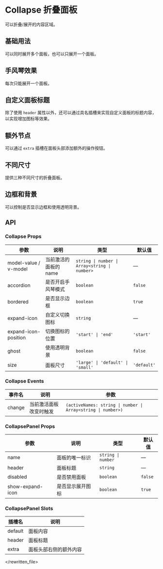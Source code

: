 # Collapse 折叠面板

可以折叠/展开的内容区域。

## 基础用法

可以同时展开多个面板，也可以只展开一个面板。

<demo src="../demos/collapse/collapse-01-base.vue"></demo>

## 手风琴效果

每次只能展开一个面板。

<demo src="../demos/collapse/collapse-02-accordion.vue"></demo>

## 自定义面板标题

除了使用 `header` 属性以外，还可以通过具名插槽来实现自定义面板的标题内容，以实现增加图标等效果。

<demo src="../demos/collapse/collapse-03-custom.vue"></demo>

## 额外节点

可以通过 `extra` 插槽在面板头部添加额外的操作按钮。

<demo src="../demos/collapse/collapse-04-extra.vue"></demo>

## 不同尺寸

提供三种不同尺寸的折叠面板。

<demo src="../demos/collapse/collapse-05-size.vue"></demo>

## 边框和背景

可以控制是否显示边框和使用透明背景。

<demo src="../demos/collapse/collapse-06-border.vue"></demo>

## API

### Collapse Props

| 参数 | 说明 | 类型 | 默认值 |
| --- | --- | --- | --- |
| model-value / v-model | 当前激活的面板的 name | `string \| number \| Array<string \| number>` | — |
| accordion | 是否开启手风琴模式 | `boolean` | `false` |
| bordered | 是否显示边框 | `boolean` | `true` |
| expand-icon | 自定义切换图标 | `string` | — |
| expand-icon-position | 切换图标的位置 | `'start' \| 'end'` | `'start'` |
| ghost | 使用透明背景 | `boolean` | `false` |
| size | 面板尺寸 | `'large' \| 'default' \| 'small'` | `'default'` |

### Collapse Events

| 事件名 | 说明 | 参数 |
| --- | --- | --- |
| change | 当前激活面板改变时触发 | `(activeNames: string \| number \| Array<string \| number>)` |

### CollapsePanel Props

| 参数 | 说明 | 类型 | 默认值 |
| --- | --- | --- | --- |
| name | 面板的唯一标识 | `string \| number` | — |
| header | 面板标题 | `string` | — |
| disabled | 是否禁用面板 | `boolean` | `false` |
| show-expand-icon | 是否显示展开图标 | `boolean` | `true` |

### CollapsePanel Slots

| 插槽名 | 说明 |
| --- | --- |
| default | 面板内容 |
| header | 面板标题 |
| extra | 面板头部右侧的额外内容 |
</rewritten_file>